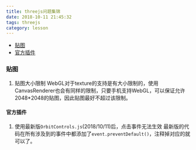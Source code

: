 ```yaml
---
title: threejs问题集锦
date: 2018-10-11 21:45:32
tags: threejs
category: lesson
---
```


- [贴图](#map)
- [官方插件](#official-plugin)

### <div id="map">贴图</div>
1. 贴图大小限制
WebGL对于texture的支持是有大小限制的，使用CanvasRenderer也会有同样的限制，只要手机支持WebGL，可以保证允许2048*2048的贴图，因此贴图最好不超过该限制。

#### <div id="official-plugin">官方插件</div>
1. 使用最新版`OrbitControls.js`(2018/10/11)后，点击事件无法生效
最新版的代码在所有涉及到的事件中都添加了`event.preventDefault()`，注释掉对应的就可以了。
